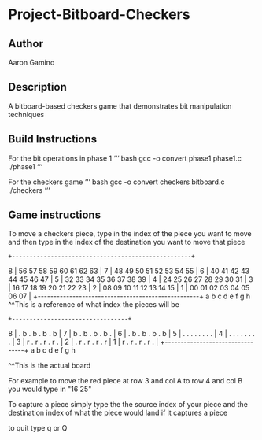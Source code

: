 # Project-Bitboard-Checkers

## Author
Aaron Gamino

## Description 
A bitboard-based checkers game that demonstrates bit manipulation techniques

## Build Instructions

For the bit operations in phase 1
‘‘‘
bash
gcc -o convert phase1 phase1.c
./phase1
‘‘‘

For the checkers game
‘‘‘
bash
gcc -o convert checkers bitboard.c
./checkers
‘‘‘

## Game instructions
To move a checkers piece, type in the index of the piece you want to move and then type in the index of the destination you want to move that piece 

    +---------------------------------------------------+
 8  | 56 57 58 59 60 61 62 63 |
 7  | 48 49 50 51 52 53 54 55 |
 6  | 40 41 42 43 44 45 46 47 |
 5  | 32 33 34 35 36 37 38 39 |
 4  | 24 25 26 27 28 29 30 31 |
 3  | 16 17 18 19 20 21 22 23 |
 2  | 08 09 10 11 12 13 14 15 |
 1  | 00 01 02 03 04 05 06 07 |
    +---------------------------------------------------+
       a  b  c  d  e  f  g  h
^^This is a reference of what index the pieces will be

    +---------------------------------+
 8  | . b . b . b . b |
 7  | b . b . b . b . |
 6  | . b . b . b . b |
 5  | . . . . . . . . |
 4  | . . . . . . . . |
 3  | r . r . r . r . |
 2  | . r . r . r . r |
 1  | r . r . r . r . |
    +---------------------------------+
      a b c d e f g h

^^This is the actual board

For example to move the red piece at row 3 and col A to row 4 and col B you would type in
"16 25"

To capture a piece simply type the the source index of your piece and the destination index of what the piece would land if it captures a piece

to quit type q or Q

